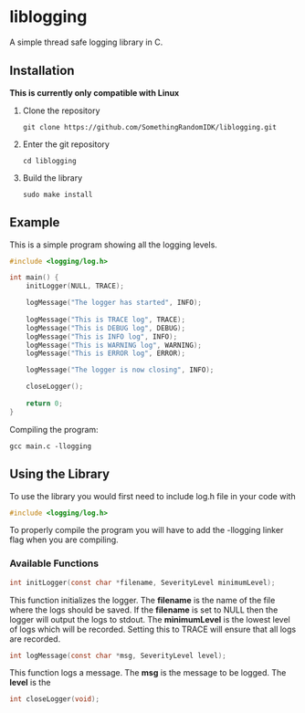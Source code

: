 # liblogging

A simple thread safe logging library in C.

## Installation

**This is currently only compatible with Linux**

1. Clone the repository

    ```
    git clone https://github.com/SomethingRandomIDK/liblogging.git
    ```

2. Enter the git repository

    ```
    cd liblogging
    ```

3. Build the library

    ```
    sudo make install
    ```

## Example

This is a simple program showing all the logging levels.

```c
#include <logging/log.h>

int main() {
    initLogger(NULL, TRACE);

    logMessage("The logger has started", INFO);
    
    logMessage("This is TRACE log", TRACE);
    logMessage("This is DEBUG log", DEBUG);
    logMessage("This is INFO log", INFO);
    logMessage("This is WARNING log", WARNING);
    logMessage("This is ERROR log", ERROR);

    logMessage("The logger is now closing", INFO);

    closeLogger();
    
    return 0;
}
```

Compiling the program:

```
gcc main.c -llogging
```

## Using the Library

To use the library you would first need to include log.h file in your code with
```c
#include <logging/log.h>
```

To properly compile the program you will have to add the -llogging linker flag
when you are compiling.

### Available Functions

```c
int initLogger(const char *filename, SeverityLevel minimumLevel);
```

This function initializes the logger.  The **filename** is the name of the file
where the logs should be saved.  If the **filename** is set to NULL then the
logger will output the logs to stdout.  The **minimumLevel** is the lowest level
of logs which will be recorded. Setting this to TRACE will ensure that all logs
are recorded.

```c
int logMessage(const char *msg, SeverityLevel level);
```

This function logs a message.  The **msg** is the message to be logged.  The
**level** is the 

```c
int closeLogger(void);
```

